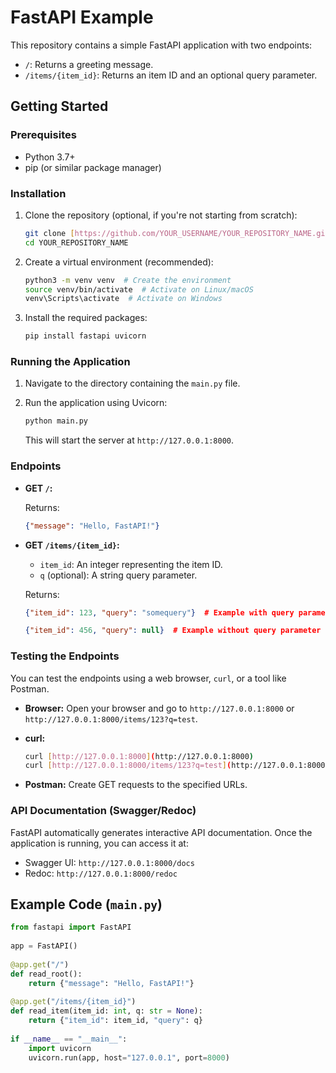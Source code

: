 # FastAPI Example
 
This repository contains a simple FastAPI application with two endpoints:
 
*   `/`: Returns a greeting message.
*   `/items/{item_id}`: Returns an item ID and an optional query parameter.
 
## Getting Started
 
### Prerequisites
 
*   Python 3.7+
*   pip (or similar package manager)
 
### Installation
 
1.  Clone the repository (optional, if you're not starting from scratch):
 
    ```bash
    git clone [https://github.com/YOUR_USERNAME/YOUR_REPOSITORY_NAME.git](https://www.google.com/search?q=https://github.com/YOUR_USERNAME/YOUR_REPOSITORY_NAME.git)  # Replace with your repo URL
    cd YOUR_REPOSITORY_NAME
    ```
 
2.  Create a virtual environment (recommended):
 
    ```bash
    python3 -m venv venv  # Create the environment
    source venv/bin/activate  # Activate on Linux/macOS
    venv\Scripts\activate  # Activate on Windows
    ```
 
3.  Install the required packages:
 
    ```bash
    pip install fastapi uvicorn
    ```
 
### Running the Application
 
1.  Navigate to the directory containing the `main.py` file.
 
2.  Run the application using Uvicorn:
 
    ```bash
    python main.py
    ```
 
    This will start the server at `http://127.0.0.1:8000`.
 
### Endpoints
 
*   **GET `/`:**
 
    Returns:
 
    ```json
    {"message": "Hello, FastAPI!"}
    ```
 
*   **GET `/items/{item_id}`:**
 
    *   `item_id`:  An integer representing the item ID.
    *   `q` (optional): A string query parameter.
 
    Returns:
 
    ```json
    {"item_id": 123, "query": "somequery"}  # Example with query parameter
    ```
 
    ```json
    {"item_id": 456, "query": null}  # Example without query parameter
    ```
 
### Testing the Endpoints
 
You can test the endpoints using a web browser, `curl`, or a tool like Postman.
 
*   **Browser:** Open your browser and go to `http://127.0.0.1:8000` or `http://127.0.0.1:8000/items/123?q=test`.
 
*   **curl:**
 
    ```bash
    curl [http://127.0.0.1:8000](http://127.0.0.1:8000)
    curl [http://127.0.0.1:8000/items/123?q=test](http://127.0.0.1:8000/items/123?q=test)
    ```
 
*   **Postman:** Create GET requests to the specified URLs.
 
### API Documentation (Swagger/Redoc)
 
FastAPI automatically generates interactive API documentation.  Once the application is running, you can access it at:
 
*   Swagger UI: `http://127.0.0.1:8000/docs`
*   Redoc: `http://127.0.0.1:8000/redoc`
 
## Example Code (`main.py`)
 
```python
from fastapi import FastAPI
 
app = FastAPI()
 
@app.get("/")
def read_root():
    return {"message": "Hello, FastAPI!"}
 
@app.get("/items/{item_id}")
def read_item(item_id: int, q: str = None):
    return {"item_id": item_id, "query": q}
 
if __name__ == "__main__":
    import uvicorn
    uvicorn.run(app, host="127.0.0.1", port=8000)
